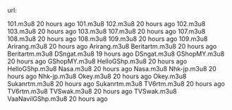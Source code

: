 url:



101.m3u8
20 hours ago
101.m3u8
102.m3u8
20 hours ago
102.m3u8
103.m3u8
20 hours ago
103.m3u8
107.m3u8
20 hours ago
107.m3u8
108.m3u8
20 hours ago
108.m3u8
109.m3u8
20 hours ago
109.m3u8
Arirang.m3u8
20 hours ago
Arirang.m3u8
Beritartm.m3u8
20 hours ago
Beritartm.m3u8
DSngat.m3u8
19 hours ago
DSngat.m3u8
GShopMY.m3u8
20 hours ago
GShopMY.m3u8
HelloGShp.m3u8
20 hours ago
HelloGShp.m3u8
Nasa.m3u8
20 hours ago
Nasa.m3u8
Nhk-jp.m3u8
20 hours ago
Nhk-jp.m3u8
Okey.m3u8
20 hours ago
Okey.m3u8
Sukanrtm.m3u8
20 hours ago
Sukanrtm.m3u8
TV6rtm.m3u8
20 hours ago
TV6rtm.m3u8
TVSwak.m3u8
20 hours ago
TVSwak.m3u8
VaaNavilGShp.m3u8
20 hours ago 
